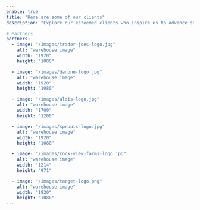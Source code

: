 ```yaml
---
enable: true
title: "Here are some of our clients"
description: "Explore our esteemed clients who inspire us to advance standards through creative solutions and deep commitment to strong collaboration"

# Partners
partners:
  - image: "/images/trader-joes-logo.jpg"
    alt: "warehouse image"
    width: "1920"
    height: "1080"

  - image: "/images/danone-logo.jpg"
    alt: "warehouse image"
    width: "1920"
    height: "1080"

  - image: "/images/aldis-logo.jpg"
    alt: "warehouse image"
    width: "1700"
    height: "1200"

  - image: "/images/sprouts-logo.jpg"
    alt: "warehouse image"
    width: "1920"
    height: "1080"

  - image: "/images/rock-view-farms-logo.jpg"
    alt: "warehouse image"
    width: "1214"
    height: "971"

  - image: "/images/target-logo.png"
    alt: "warehouse image"
    width: "1920"
    height: "1080"
---
```

